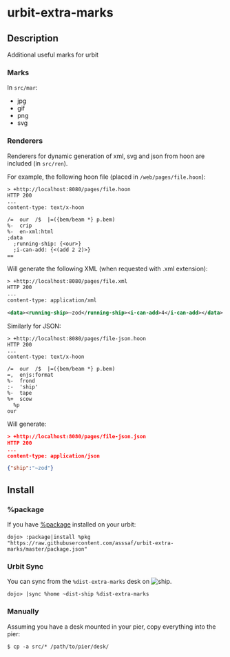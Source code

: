 # urbit-extra-marks

## Description
Additional useful marks for urbit

### Marks
In `src/mar`:
* jpg
* gif
* png
* svg

### Renderers
Renderers for dynamic generation of xml, svg and json from hoon are included (in `src/ren`).

For example, the following hoon file (placed in `/web/pages/file.hoon`):
```
> +http://localhost:8080/pages/file.hoon
HTTP 200
...
content-type: text/x-hoon

/=  our  /$  |=({bem/beam *} p.bem)
%-  crip
%-  en-xml:html
;data
  ;running-ship: {<our>}
  ;i-can-add: {<(add 2 2)>}
==
```

Will generate the following XML (when requested with .xml extension):
```xml
> +http://localhost:8080/pages/file.xml
HTTP 200
...
content-type: application/xml

<data><running-ship>~zod</running-ship><i-can-add>4</i-can-add></data>
```

Similarly for JSON:
```
> +http://localhost:8080/pages/file-json.hoon
HTTP 200
...
content-type: text/x-hoon

/=  our  /$  |=({bem/beam *} p.bem)
=,  enjs:format
%-  frond
:-  'ship'
%-  tape
%+  scow
  %p
our
```

Will generate:
```json
> +http://localhost:8080/pages/file-json.json
HTTP 200
...
content-type: application/json

{"ship":"~zod"}
```

## Install
### %package
If you have [%package](https://github.com/asssaf/urbit-package) installed on your urbit:
```
dojo> :package|install %pkg "https://raw.githubusercontent.com/asssaf/urbit-extra-marks/master/package.json"
```

### Urbit Sync
You can sync from the `%dist-extra-marks` desk on ![ship](https://img.shields.io/badge/dynamic/json.svg?label=ship&colorB=008bb8&prefix=&suffix=&query=$.our&uri=https://dist.u.replaythat.com/pages/badge.json).
```
dojo> |sync %home ~dist-ship %dist-extra-marks
```

### Manually
Assuming you have a desk mounted in your pier, copy everything into the pier:
```
$ cp -a src/* /path/to/pier/desk/
```
